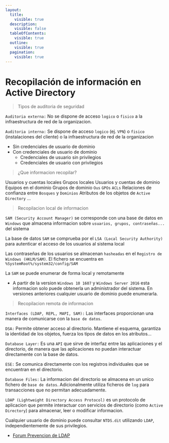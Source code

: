 ```yaml
---
layout:
  title:
    visible: true
  description:
    visible: false
  tableOfContents:
    visible: true
  outline:
    visible: true
  pagination:
    visible: true
---
```


# Recopilación de información en Active Directory

> Tipos de auditoria de seguridad

`Auditoria externa:` No se dispone de acceso `logico` o `fisico` a la infraestructura de red de la organizacion.

`Auditoria interna:` Se dispone de acceso `logico` (ej. `VPN`) o `fisico` (instalaciones del cliente) o la infraestructura de red de la organizacion

* Sin credenciales de usuario de dominio
* Con credenciales de usuario de dominio
  * Credenciales de usuario sin privilegios
  * Credenciales de usuario con privilegios

> ¿Que informacion recopilar?

Usuarios y cuentas locales Grupos locales Usuarios y cuentas de dominio Equipos en el dominio Grupos de dominio `Ous` `GPOs` `ACLs` Relaciones de confianza entre `Bosques` y `Dominios` Atributos de los objetos de `Active Directory` ...

> Recopilacion local de informacion

`SAM (Security Account Manager)` se corresponde con una base de datos en `Windows` que almacena informacion sobre `usuarios, grupos, contraseñas...` del sistema

La base de datos `SAM` se comprueba por el `LSA (Local Security Authority)` para autenticar el acceso de los usuarios al sistema local

Las contraseñas de los usuarios se almacenan `hasheadas` en el `Registro de Windows (HKLM/SAM)`. El fichero se encuentra en `%SystemRoot%/system32/config/SAM`

La `SAM` se puede enumerar de forma local y remotamente

* A partir de la version `Windows 10 1607` y `Windows Server 2016` esta informacion solo puede obtenerla un administrador del sistema. En versiones anteriores cualquier usuario de dominio puede enumerarla.

> Recopilacion remota de informacion

`Interfaces (LDAP, REPL, MAPI, SAM):` Las interfaces proporcionan una manera de comunicarse con la `base de datos`.

`DSA:` Permite obtener acceso al directorio. Mantiene el esquema, garantiza la identidad de los objetos, fuerza los tipos de datos en los atributos...

`Database Layer:` Es una `API` que sirve de interfaz entre las aplicaciones y el directorio, de manera que las aplicaciones no puedan interactuar directamente con la base de datos.

`ESE:` Se comunica directamente con los registros individuales que se encuentran en el directorio.

`Database Files:` La informacion del directorio se almacena en un unico fichero de `base de datos`. Adicionalmente utiliza ficheros de `log` para transacciones que no permitan adecuadamente.

`LDAP (Lightweight Directory Access Protocol)` es un protocolo de aplicacion que permite interactuar con servicios de directorio (como `Active Directory`) para almacenar, leer o modificar informacion.

Cualquier usuario de dominio puede consultar `NTDS.dit` utilizando `LDAP`, independientemente de sus privilegios.

* [Forum Prevencion de LDAP](https://social.technet.microsoft.com/Forums/en-US/cf79c2f2-4467-45cb-8041-abc6abb56b33/how-do-you-prevent-ldap-enumeration?forum=winserverDS)
